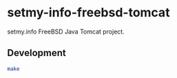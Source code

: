 # setmy-info-freebsd-tomcat

setmy.info FreeBSD Java Tomcat project.

## Development

```sh
make
```